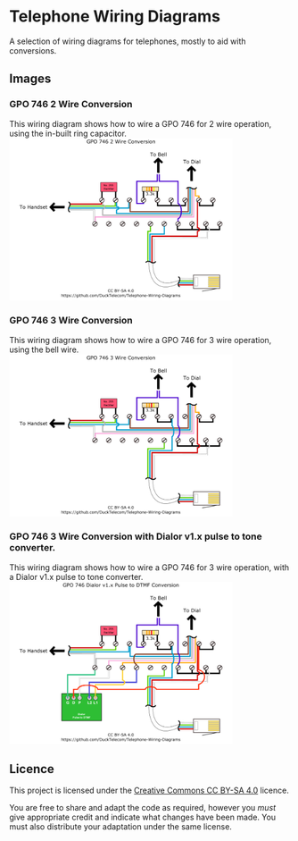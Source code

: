 
# Telephone Wiring Diagrams
A selection of wiring diagrams for telephones, mostly to aid with conversions.

## Images
### GPO 746 2 Wire Conversion
This wiring diagram shows how to wire a GPO 746 for 2 wire operation, using the in-built ring capacitor.  
<img src="GPO/746/gpo_746_2_wire_conversion.png" width="400">

### GPO 746 3 Wire Conversion
This wiring diagram shows how to wire a GPO 746 for 3 wire operation, using the bell wire.  
<img src="GPO/746/gpo_746_3_wire_conversion.png" width="400">

### GPO 746 3 Wire Conversion with Dialor v1.x pulse to tone converter.   
This wiring diagram shows how to wire a GPO 746 for 3 wire operation, with a Dialor v1.x pulse to tone converter.  
<img src="GPO/746/gpo_746_dialor_v1-X_conversion.png" width="400">

## Licence

This project is licensed under the [Creative Commons CC BY-SA 4.0](https://creativecommons.org/licenses/by-sa/4.0/) licence.

You are free to share and adapt the code as required, however you *must* give appropriate credit and indicate what changes have been made. You must also distribute your adaptation under the same license.

